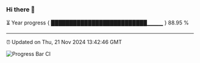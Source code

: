 ### Hi there 👋

⏳ Year progress { ██████████████████████████▁▁▁▁ } 88.95 %

---

⏰ Updated on Thu, 21 Nov 2024 13:42:46 GMT

![Progress Bar CI](https://github.com/IshwaranRudhara/GIT-ACTION/workflows/Progress%20Bar%20CI/badge.svg)
